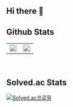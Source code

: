 ## Hi there 👋

## Github Stats

<table>
  <tr>
    <td valign="top" width="50%"><img src="https://github-readme-stats.vercel.app/api?username=ctwc55&theme=algolia" width="100%"></td> 
    <td valign="top" width="50%"><img src="https://github-readme-stats.vercel.app/api/top-langs/?username=ctwc55&layout=compact" width="100%"></td>
  </tr>
</table>

</br>

## Solved.ac Stats

[![Solved.ac프로필](http://mazassumnida.wtf/api/v2/generate_badge?boj=ctwc55)](https://solved.ac/ctwc55)

<!--
**ctwc55/ctwc55** is a ✨ _special_ ✨ repository because its `README.md` (this file) appears on your GitHub profile.

Here are some ideas to get you started:

- 🔭 I’m currently working on ...
- 🌱 I’m currently learning ...
- 👯 I’m looking to collaborate on ...
- 🤔 I’m looking for help with ...
- 💬 Ask me about ...
- 📫 How to reach me: ...
- 😄 Pronouns: ...
- ⚡ Fun fact: ...
-->
